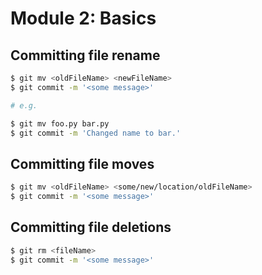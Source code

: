# Module 2: Basics

## Committing file rename

```bash
$ git mv <oldFileName> <newFileName>
$ git commit -m '<some message>'

# e.g.

$ git mv foo.py bar.py
$ git commit -m 'Changed name to bar.'
```

## Committing file moves

```bash
$ git mv <oldFileName> <some/new/location/oldFileName>
$ git commit -m '<some message>'
```

## Committing file deletions

```bash
$ git rm <fileName>
$ git commit -m '<some message>'
```
